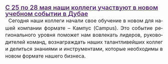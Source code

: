 ​​​​​​​​​​​​​ 
<div class="message-from-president rounded-10" data-find="_6"> 
   <div style="text-align: justify;"> &#160;</div> 
   <div class="message-title" style="text-align: left;">
      <font class="ms-rteForeColor-10"> 
         <strong> 
            <a href="/sites/Ukraine/NewMarkets/News/Pages/Article_25-05-15.aspx"> 
               <span style="color: #522573; line-height: 20px; font-size: 20px; font-weight: 600;">С 25 по 28 мая наши коллеги участвуют в новом учебном событии в Дубае</span>​</a></strong></font></div> 
   <div class="message-container" data-find="_5"> 
      <div data-find="_4" style="text-align: justify;"> 
         <span data-find="_3" style="line-height: 24.88px;">
            <span class="ms-rteThemeFontFace-2" data-find="_2" style="font-size: 12pt;">
               <span lang="RU" data-find="_1">
                  <span class="ms-rteStyle-Kraft_Body">
                     <img src="/sites/Ukraine/News/PublishingImages/2015/07/40392_thumb_preview%20200.png" class="ms-rtePosition-1" alt="" style="margin: 5px;"/>​​​​​​​<span style="text-align: justify; line-height: 22.4px;"><span style="line-height: 22.4px; text-align: justify;">Сегодня наши коллеги начали свое обучение в новом для нашей компании формате – Кампус (Campus). Это событи​е регионального уровня поможет нам вовлекать лидеров, руководителей команд, вознаграждать наших талантливейших коллег и делиться знаниями и инструментами, которые необходимы в новом формате нашего бизнеса. </span></span></span></span></span></span>
         <br/>​​​​​​​​​​​​​​​​​​</div> 
   </div> 
</div>
